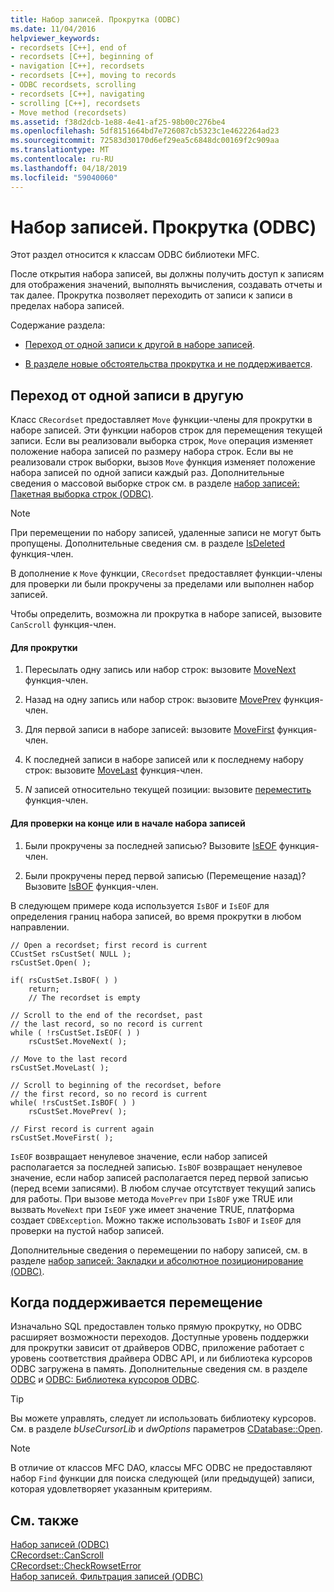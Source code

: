 ```yaml
---
title: Набор записей. Прокрутка (ODBC)
ms.date: 11/04/2016
helpviewer_keywords:
- recordsets [C++], end of
- recordsets [C++], beginning of
- navigation [C++], recordsets
- recordsets [C++], moving to records
- ODBC recordsets, scrolling
- recordsets [C++], navigating
- scrolling [C++], recordsets
- Move method (recordsets)
ms.assetid: f38d2dcb-1e88-4e41-af25-98b00c276be4
ms.openlocfilehash: 5df8151664bd7e726087cb5323c1e4622264ad23
ms.sourcegitcommit: 72583d30170d6ef29ea5c6848dc00169f2c909aa
ms.translationtype: MT
ms.contentlocale: ru-RU
ms.lasthandoff: 04/18/2019
ms.locfileid: "59040060"
---
```

# <a name="recordset-scrolling-odbc"></a>Набор записей. Прокрутка (ODBC)

Этот раздел относится к классам ODBC библиотеки MFC.

После открытия набора записей, вы должны получить доступ к записям для отображения значений, выполнять вычисления, создавать отчеты и так далее. Прокрутка позволяет переходить от записи к записи в пределах набора записей.

Содержание раздела:

- [Переход от одной записи к другой в наборе записей](#_core_scrolling_from_one_record_to_another).

- [В разделе новые обстоятельства прокрутка и не поддерживается](#_core_when_scrolling_is_supported).

##  <a name="_core_scrolling_from_one_record_to_another"></a> Переход от одной записи в другую

Класс `CRecordset` предоставляет `Move` функции-члены для прокрутки в наборе записей. Эти функции наборов строк для перемещения текущей записи. Если вы реализовали выборка строк, `Move` операция изменяет положение набора записей по размеру набора строк. Если вы не реализовали строк выборки, вызов `Move` функция изменяет положение набора записей по одной записи каждый раз. Дополнительные сведения о массовой выборке строк см. в разделе [набор записей: Пакетная выборка строк (ODBC)](../../data/odbc/recordset-fetching-records-in-bulk-odbc.md).

> [!NOTE]
>  При перемещении по набору записей, удаленные записи не могут быть пропущены. Дополнительные сведения см. в разделе [IsDeleted](../../mfc/reference/crecordset-class.md#isdeleted) функция-член.

В дополнение к `Move` функции, `CRecordset` предоставляет функции-члены для проверки ли были прокручены за пределами или выполнен набор записей.

Чтобы определить, возможна ли прокрутка в наборе записей, вызовите `CanScroll` функция-член.

#### <a name="to-scroll"></a>Для прокрутки

1. Пересылать одну запись или набор строк: вызовите [MoveNext](../../mfc/reference/crecordset-class.md#movenext) функция-член.

1. Назад на одну запись или набор строк: вызовите [MovePrev](../../mfc/reference/crecordset-class.md#moveprev) функция-член.

1. Для первой записи в наборе записей: вызовите [MoveFirst](../../mfc/reference/crecordset-class.md#movefirst) функция-член.

1. К последней записи в наборе записей или к последнему набору строк: вызовите [MoveLast](../../mfc/reference/crecordset-class.md#movelast) функция-член.

1. *N* записей относительно текущей позиции: вызовите [переместить](../../mfc/reference/crecordset-class.md#move) функция-член.

#### <a name="to-test-for-the-end-or-the-beginning-of-the-recordset"></a>Для проверки на конце или в начале набора записей

1. Были прокручены за последней записью? Вызовите [IsEOF](../../mfc/reference/crecordset-class.md#iseof) функция-член.

1. Были прокручены перед первой записью (Перемещение назад)? Вызовите [IsBOF](../../mfc/reference/crecordset-class.md#isbof) функция-член.

В следующем примере кода используется `IsBOF` и `IsEOF` для определения границ набора записей, во время прокрутки в любом направлении.

```
// Open a recordset; first record is current
CCustSet rsCustSet( NULL );
rsCustSet.Open( );

if( rsCustSet.IsBOF( ) )
    return;
    // The recordset is empty

// Scroll to the end of the recordset, past
// the last record, so no record is current
while ( !rsCustSet.IsEOF( ) )
    rsCustSet.MoveNext( );

// Move to the last record
rsCustSet.MoveLast( );

// Scroll to beginning of the recordset, before
// the first record, so no record is current
while( !rsCustSet.IsBOF( ) )
    rsCustSet.MovePrev( );

// First record is current again
rsCustSet.MoveFirst( );
```

`IsEOF` возвращает ненулевое значение, если набор записей располагается за последней записью. `IsBOF` возвращает ненулевое значение, если набор записей располагается перед первой записью (перед всеми записями). В любом случае отсутствует текущий запись для работы. При вызове метода `MovePrev` при `IsBOF` уже TRUE или вызвать `MoveNext` при `IsEOF` уже имеет значение TRUE, платформа создает `CDBException`. Можно также использовать `IsBOF` и `IsEOF` для проверки на пустой набор записей.

Дополнительные сведения о перемещении по набору записей, см. в разделе [набор записей: Закладки и абсолютное позиционирование (ODBC)](../../data/odbc/recordset-bookmarks-and-absolute-positions-odbc.md).

##  <a name="_core_when_scrolling_is_supported"></a> Когда поддерживается перемещение

Изначально SQL предоставлен только прямую прокрутку, но ODBC расширяет возможности переходов. Доступные уровень поддержки для прокрутки зависит от драйверов ODBC, приложение работает с уровень соответствия драйвера ODBC API, и ли библиотека курсоров ODBC загружена в память. Дополнительные сведения см. в разделе [ODBC](../../data/odbc/odbc-basics.md) и [ODBC: Библиотека курсоров ODBC](../../data/odbc/odbc-the-odbc-cursor-library.md).

> [!TIP]
>  Вы можете управлять, следует ли использовать библиотеку курсоров. См. в разделе *bUseCursorLib* и *dwOptions* параметров [CDatabase::Open](../../mfc/reference/cdatabase-class.md#open).

> [!NOTE]
>  В отличие от классов MFC DAO, классы MFC ODBC не предоставляют набор `Find` функции для поиска следующей (или предыдущей) записи, которая удовлетворяет указанным критериям.

## <a name="see-also"></a>См. также

[Набор записей (ODBC)](../../data/odbc/recordset-odbc.md)<br/>
[CRecordset::CanScroll](../../mfc/reference/crecordset-class.md#canscroll)<br/>
[CRecordset::CheckRowsetError](../../mfc/reference/crecordset-class.md#checkrowseterror)<br/>
[Набор записей. Фильтрация записей (ODBC)](../../data/odbc/recordset-filtering-records-odbc.md)
